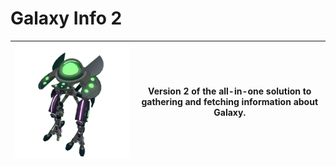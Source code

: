 # Galaxy Info 2

| ![Galaxy Info](logo.png) | Version 2 of the all-in-one solution to gathering and fetching information about Galaxy. |
| --- | --- |